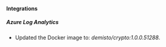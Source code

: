 #### Integrations
##### Azure Log Analytics
- Updated the Docker image to: *demisto/crypto:1.0.0.51288*.
